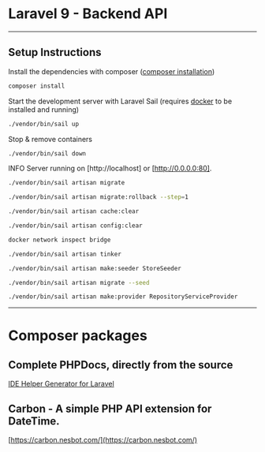 # Laravel 9 - Backend API

***

## Setup Instructions

Install the dependencies with composer ([composer installation](https://getcomposer.org/))

```sh
composer install
```

Start the development server with Laravel Sail (requires [docker](https://www.docker.com/) to be installed and running)

```sh
./vendor/bin/sail up
```

Stop & remove containers

```sh
./vendor/bin/sail down
```

INFO Server running on [http://localhost] or [http://0.0.0.0:80].

```sh
./vendor/bin/sail artisan migrate
```

```sh
./vendor/bin/sail artisan migrate:rollback --step=1
```

```sh
./vendor/bin/sail artisan cache:clear
```

```sh
./vendor/bin/sail artisan config:clear
```

```sh
docker network inspect bridge
```

```sh
./vendor/bin/sail artisan tinker
```

```sh
./vendor/bin/sail artisan make:seeder StoreSeeder
```

```sh
./vendor/bin/sail artisan migrate --seed
```

```sh
./vendor/bin/sail artisan make:provider RepositoryServiceProvider
```

***

# Composer packages

## Complete PHPDocs, directly from the source

[IDE Helper Generator for Laravel](https://github.com/barryvdh/laravel-ide-helper#automatic-PHPDocs-for-models)

## Carbon - A simple PHP API extension for DateTime.
[https://carbon.nesbot.com/](https://carbon.nesbot.com/)
